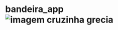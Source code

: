 # bandeira_app![imagem cruzinha grecia](https://user-images.githubusercontent.com/99681842/165317729-3018155f-2cb2-4383-a70b-ae3fbe605cd4.png)
